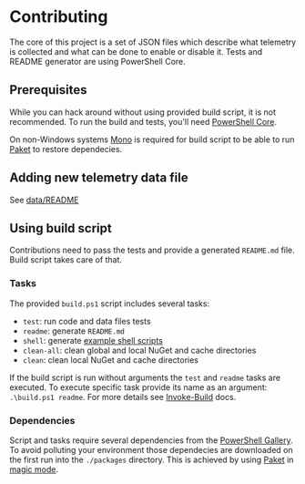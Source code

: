 # Contributing

The core of this project is a set of JSON files which describe what telemetry is collected and what can be done to enable or disable it. Tests and README generator are using PowerShell Core.

## Prerequisites

While you can hack around without using provided build script, it is not recommended. To run the build and tests, you'll need [PowerShell Core](https://github.com/powershell/powershell).

On non-Windows systems [Mono](https://www.mono-project.com/) is required for build script to be able to run [Paket](https://fsprojects.github.io/Paket/) to restore dependecies.

## Adding new telemetry data file

See [data/README](/data/README.md)

## Using build script

Contributions need to pass the tests and provide a generated `README.md` file. Build script takes care of that.

### Tasks

The provided `build.ps1` script includes several tasks:

- `test`: run code and data files tests
- `readme`: generate `README.md`
- `shell`: generate [example shell scripts](/example)
- `clean-all`: clean global and local NuGet and cache directories
- `clean`: clean local NuGet and cache directories

If the build script is run without arguments the `test` and `readme` tasks are executed. To execute specific task provide its name as an argument: `.\build.ps1 readme`. For more details see [Invoke-Build](https://github.com/nightroman/Invoke-Build) docs.

### Dependencies

Script and tasks require several dependencies from the [PowerShell Gallery](https://www.powershellgallery.com/). To avoid polluting your environment those dependecies are downloaded on the first run into the `./packages` directory. This is achieved by using [Paket](https://fsprojects.github.io/Paket/) in [magic mode](https://fsprojects.github.io/Paket/bootstrapper.html#Magic-mode).
